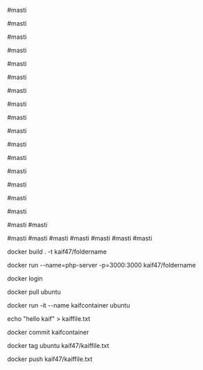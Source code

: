 #masti

#masti

#masti

#masti

#masti

#masti

#masti

#masti

#masti

#masti

#masti

#masti

#masti

#masti

#masti

#masti

#masti
#masti

#masti
#masti
#masti
#masti
#masti
#masti
#masti


























docker build . -t kaif47/foldername

docker run --name=php-server -p=3000:3000 kaif47/foldername

docker login

docker pull ubuntu

docker run -it --name kaifcontainer ubuntu

echo "hello kaif" > kaiffile.txt

docker commit kaifcontainer

docker tag ubuntu kaif47/kaiffile.txt

docker push kaif47/kaiffile.txt





